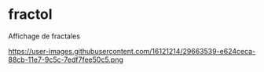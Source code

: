 # fractol
Affichage de fractales

https://user-images.githubusercontent.com/16121214/29663539-e624ceca-88cb-11e7-9c5c-7edf7fee50c5.png
